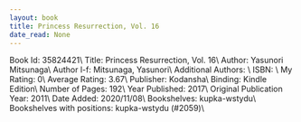 ```yaml
---
layout: book
title: Princess Resurrection, Vol. 16
date_read: None
---
```


Book Id: 35824421\ 
Title: Princess Resurrection, Vol. 16\ 
Author: Yasunori Mitsunaga\ 
Author l-f: Mitsunaga, Yasunori\ 
Additional Authors: \ 
ISBN: \ 
My Rating: 0\ 
Average Rating: 3.67\ 
Publisher: Kodansha\ 
Binding: Kindle Edition\ 
Number of Pages: 192\ 
Year Published: 2017\ 
Original Publication Year: 2011\ 
Date Added: 2020/11/08\ 
Bookshelves: kupka-wstydu\ 
Bookshelves with positions: kupka-wstydu (#2059)\ 

